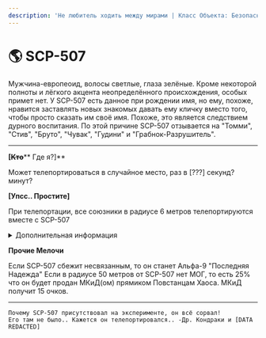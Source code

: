 ```yaml
---
description: 'Не любитель ходить между мирами | Класс Объекта: Безопасный'
---
```


# 🌎 SCP-507

Мужчина-европеоид, волосы светлые, глаза зелёные. Кроме некоторой полноты и лёгкого акцента неопределённого происхождения, особых примет нет. У SCP-507 есть данное при рождении имя, но ему, похоже, нравится заставлять новых знакомых давать ему кличку вместо того, чтобы просто сказать им своё имя. Похоже, это является следствием дурного воспитания. По этой причине SCP-507 отзывается на "Томми", "Стив", "Бруто", "Чувак", "Гудини" и "Грабнок-Разрушитель".

***

**\[**~~**Кто**~~** Где я?]**&#x20;

Может телепортироваться в случайное место, раз в \[???] секунд? минут?



**\[Упсс.. Простите]**&#x20;

При телепортации, все союзники в радиусе 6 метров телепортируются вместе с SCP-507

<details>

<summary>Дополнительная информация</summary>

* **Класс**: Научный Сотрудник
* **Оружие**: Com-18
* **Уровень доступа**: КК Рядового МОГ
* **Броня**: Тяжёлая
* **Особое снаряжение**: Отсутствует
* **Спавн:** Офисы

</details>



**Прочие Мелочи**

Если SCP-507 сбежит несвязанным, то он станет Альфа-9 "Последняя Надежда" Если в радиусе 50 метров от SCP-507 нет МОГ, то есть 25% что он будет продан МКиД(ом) прямиком Повстанцам Хаоса. МКиД получит 15 очков.

***

```
Почему SCP-507 присутствовал на эксперименте, он всё сорвал! 
Его там не было.. Кажется он телепортировался.. -Др. Кондраки и [DATA REDACTED]
```

